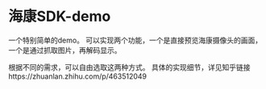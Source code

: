 # 海康SDK-demo
一个特别简单的demo。
可以实现两个功能，一个是直接预览海康摄像头的画面，一个是通过抓取图片，再解码显示。

根据不同的需求，可以自由选取这两种方式。
具体的实现细节，详见知乎链接https://zhuanlan.zhihu.com/p/463512049
